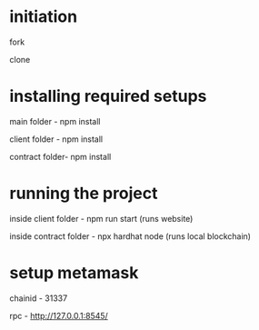 # initiation
fork

clone

# installing required setups
main folder - npm install

client folder - npm install

contract folder- npm install
# running the project
inside client folder - npm run start (runs website)

inside contract folder - npx hardhat node (runs local blockchain)
# setup metamask
chainid - 31337

rpc - http://127.0.0.1:8545/


